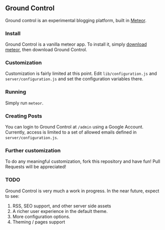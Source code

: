 ## Ground Control

Ground control is an experimental blogging platform, built in [Meteor](http://meteor.com).

### Install

Ground Control is a vanilla meteor app. To install it, simply [download meteor](http://docs.meteor.com/#quickstart), then download Ground Control.

### Customization

Customization is fairly limited at this point. Edit `lib/configuration.js` and `server/configuration.js` and set the configuration variables there.

### Running

Simply run `meteor`.

### Creating Posts

You can login to Ground Control at `/admin` using a Google Account. Currently, access is limited to a set of allowed emails defined in `server/configuration.js`.

### Further customization

To do any meaningful customization, fork this repository and have fun! Pull Requests will be appreciated! 

### TODO

Ground Control is very much a work in progress. In the near future, expect to see:

1. RSS, SEO support, and other server side assets
2. A richer user experience in the default theme.
3. More configuration options.
4. Theming / pages support